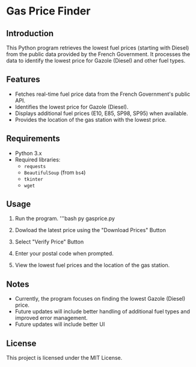 # Gas Price Finder

## Introduction

This Python program retrieves the lowest fuel prices (starting with Diesel) from the public data provided by the French Government. It processes the data to identify the lowest price for Gazole (Diesel) and other fuel types.

## Features
- Fetches real-time fuel price data from the French Government's public API.
- Identifies the lowest price for Gazole (Diesel).
- Displays additional fuel prices (E10, E85, SP98, SP95) when available.
- Provides the location of the gas station with the lowest price.

## Requirements
- Python 3.x
- Required libraries:
  - `requests`
  - `BeautifulSoup` (from `bs4`)
  - `tkinter`
  - `wget`

## Usage
1. Run the program.
    '''bash
    py gasprice.py
    
2. Dowload the latest price using the "Download Prices" Button
3. Select "Verify Price" Button
3. Enter your postal code when prompted.
3. View the lowest fuel prices and the location of the gas station.

## Notes
- Currently, the program focuses on finding the lowest Gazole (Diesel) price.
- Future updates will include better handling of additional fuel types and improved error management.
- Future updates will include better UI 

## License
This project is licensed under the MIT License.
